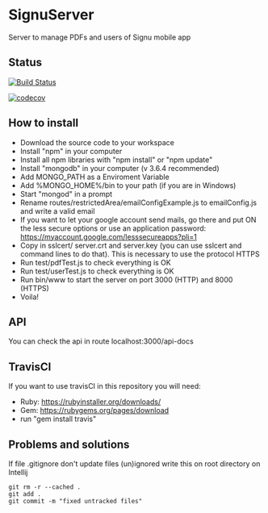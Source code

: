 # SignuServer

Server to manage PDFs and users of Signu mobile app

## Status

[![Build Status](https://travis-ci.com/marcosruiz/SignuServer.svg?branch=master)](https://travis-ci.com/marcosruiz/SignuServer)

[![codecov](https://codecov.io/gh/marcosruiz/SignuServer/branch/master/graph/badge.svg)](https://codecov.io/gh/marcosruiz/SignuServer)


## How to install

- Download the source code to your workspace
- Install "npm" in your computer
- Install all npm libraries with "npm install" or "npm update"
- Install "mongodb" in your computer (v 3.6.4 recommended)
- Add MONGO_PATH as a Enviroment Variable
- Add %MONGO_HOME%/bin to your path (if you are in Windows)
- Start "mongod" in a prompt
- Rename routes/restrictedArea/emailConfigExample.js to emailConfig.js and write a valid email
- If you want to let your google account send mails, go there and put ON the less secure options or use an application password: https://myaccount.google.com/lesssecureapps?pli=1
- Copy in sslcert/ server.crt and server.key (you can use sslcert and command lines to do that). This is necessary to use the protocol HTTPS
- Run test/pdfTest.js to check everything is OK
- Run test/userTest.js to check everything is OK
- Run bin/www to start the server on port 3000 (HTTP) and 8000 (HTTPS)
- Voila!

## API

You can check the api in route localhost:3000/api-docs


## TravisCI

If you want to use travisCI in this repository you will need:

- Ruby: https://rubyinstaller.org/downloads/
- Gem: https://rubygems.org/pages/download
- run "gem install travis"

## Problems and solutions

If file .gitignore don't update files (un)ignored write this on root directory on Intellij

```
git rm -r --cached .
git add .
git commit -m "fixed untracked files"
```


